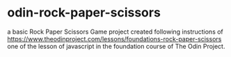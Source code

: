 # odin-rock-paper-scissors

a basic Rock Paper Scissors Game project created following instructions of https://www.theodinproject.com/lessons/foundations-rock-paper-scissors
one of the lesson of javascript in the foundation course of The Odin Project.
